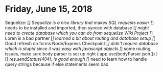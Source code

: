 # Friday, June 15, 2018

Sequelize:
    [*] Sequelize is a nice library that makes SQL requests easier
    [*] needs to be installed and imported, then synced with database
    [*] might need to create database which you can do from sequelize
Wiki Project
    [*] Loren is a bad partner
    [*] learned a bit about routing and database setup
    [*] Good refresh on forms
Node/Express Checkpoint
    [*] didn't require database which is stupid since it was easy with javascript objects
    [*] some routing issues, make sure body parser is set up right ( app.use(bodyParser.json()) )
    [*] res.sendStatus(404); is good enough
    [*] need to learn how to handle query strings because if else statements seem bad